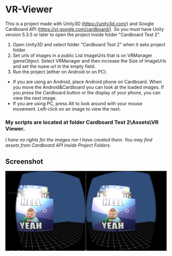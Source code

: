 # VR-Viewer

This is a project made with Unity3D (https://unity3d.com/) and Google Cardboard API (https://vr.google.com/cardboard/). So you must have Unity version 5.3.5 or later to open the project inside folder "Cardboard Test 2".

1. Open Unity3D and select folder "Cardboard Test 2" when it asks project folder.   
2. Set urls of images in a public List ImageUrls that is on VRManager gameObject. Select VRManager and then increase the Size of ImageUrls and set the nuew url in the empty field.    
3. Run the project (either on Android or on PC).   

* If you are using an Android, place Android phone on Cardboard. When you move the Android&Cardboard you can look at the loaded images. If you press the Cardboard button or the display of your phone, you can view the next image.   
* If you are using PC, press Alt to look around with your mouse movement. Left-click on an image to view the next.   

### My scripts are located at folder **Cardboard Test 2\Assets\VR Viewer**.     

*I hane no rights for the images nor I have created them. You may find assets from Cardboard API inside Project Folders.*  


## Screenshot
![](VRviewerDemo.PNG)
